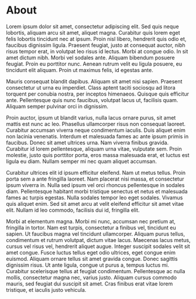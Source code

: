 # About

Lorem ipsum dolor sit amet, consectetur adipiscing elit. Sed quis neque lobortis, aliquam arcu sit amet, aliquet magna. Curabitur quis lorem eget felis lobortis tincidunt nec at ipsum. Proin nisl libero, hendrerit quis odio et, faucibus dignissim ligula. Praesent feugiat, justo at consequat auctor, nibh risus tempor erat, in volutpat leo risus id lectus. Morbi at congue odio. In sit amet dictum nibh. Morbi vel sodales ante. Aliquam bibendum posuere feugiat. Proin eu porttitor nunc. Aenean rutrum velit eu ligula posuere, eu tincidunt elit aliquam. Proin ut maximus felis, id egestas ante.

Mauris consequat blandit dapibus. Aliquam sit amet nisi sapien. Praesent consectetur ut urna eu imperdiet. Class aptent taciti sociosqu ad litora torquent per conubia nostra, per inceptos himenaeos. Quisque quis efficitur ante. Pellentesque quis nunc faucibus, volutpat lacus ut, facilisis quam. Aliquam semper pulvinar orci in dignissim.

Proin auctor, ipsum ut blandit varius, nulla lacus ornare purus, sit amet mattis est nunc ac leo. Phasellus ullamcorper risus non consequat laoreet. Curabitur accumsan viverra neque condimentum iaculis. Duis aliquet enim non lacinia venenatis. Interdum et malesuada fames ac ante ipsum primis in faucibus. Donec sit amet ultrices urna. Nam viverra finibus gravida. Curabitur id lorem pellentesque, aliquam urna vitae, vulputate sem. Proin molestie, justo quis porttitor porta, eros massa malesuada erat, et luctus est ligula eu diam. Nullam semper mi nec quam aliquet accumsan.

Curabitur ultrices elit id ipsum efficitur eleifend. Nam ut metus tellus. Proin porta sem a ante fringilla laoreet. Nam placerat nisi massa, et consectetur ipsum viverra in. Nulla sed ipsum vel orci rhoncus pellentesque in sodales diam. Pellentesque habitant morbi tristique senectus et netus et malesuada fames ac turpis egestas. Nulla sodales tempor leo eget sodales. Vivamus quis aliquet enim. Sed sit amet arcu at velit eleifend efficitur sit amet vitae elit. Nullam id leo commodo, facilisis dui id, fringilla elit.

Morbi at elementum magna. Morbi mi nunc, accumsan nec pretium at, fringilla in tortor. Nam est turpis, consectetur a finibus vel, tincidunt eu sapien. Ut faucibus magna vel tincidunt ullamcorper. Aliquam purus tellus, condimentum et rutrum volutpat, dictum vitae lacus. Maecenas lacus metus, cursus vel risus vel, hendrerit aliquet augue. Integer suscipit sodales velit sit amet congue. Fusce luctus tellus eget odio ultrices, eget congue enim euismod. Aliquam ornare tellus sit amet gravida congue. Donec sagittis dignissim risus. Ut ante ligula, congue ut purus a, tempus luctus mi. Curabitur scelerisque tellus at feugiat condimentum. Pellentesque ac nulla mollis, consectetur magna nec, varius justo. Aliquam cursus commodo mauris, sed feugiat dui suscipit sit amet. Cras finibus erat vitae lorem tristique, et iaculis justo vehicula.
